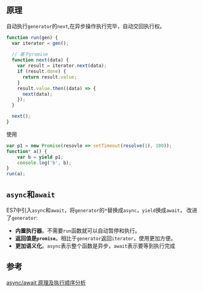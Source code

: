 ## 原理
自动执行`generator`的`next`,在异步操作执行完毕，自动交回执行权。

```js
function run(gen) {
  var iterator = gen();
  
  // 基于promise
  function next(data) {
    var result = iterator.next(data);
    if (result.done) {
      return result.value;
    }
    result.value.then((data) => {
      next(data);
    });
  }

  next();
}
```
使用
```js
var p1 = new Promise(resovle => setTimeout(resolve(1), 100));
function* a() {
    var b = yield p1;
    console.log('b', b);
}
run(a);
```

## `async`和`await`
ES7中引入`async`和`await`，将`generator`的`*`替换成`async`，`yield`换成`await`，
改进了`generator`:
* <b>内置执行器</b>。不需要`run`函数就可以自动暂停和执行。
* <b>返回值是`promise`</b>。相比于`generator`返回`iterator`，使用更加方便。
* <b>更加语义化</b>。`async`表示整个函数是异步，`await`表示要等到执行完成



## 参考
[async/await 原理及执行顺序分析](https://juejin.im/post/5dc28ea66fb9a04a881d1ac0)
